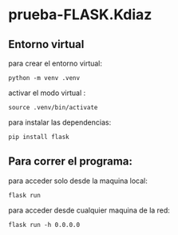 # prueba-FLASK.Kdiaz

## Entorno virtual

para crear  el entorno virtual:
```
python -m venv .venv
```

activar el modo virtual :
```
source .venv/bin/activate
```

para instalar las dependencias:
```
pip install flask
```
## Para correr el programa:

para acceder solo desde la maquina local:
```
flask run
```
para acceder desde cualquier maquina de la red:
```
flask run -h 0.0.0.0
```
